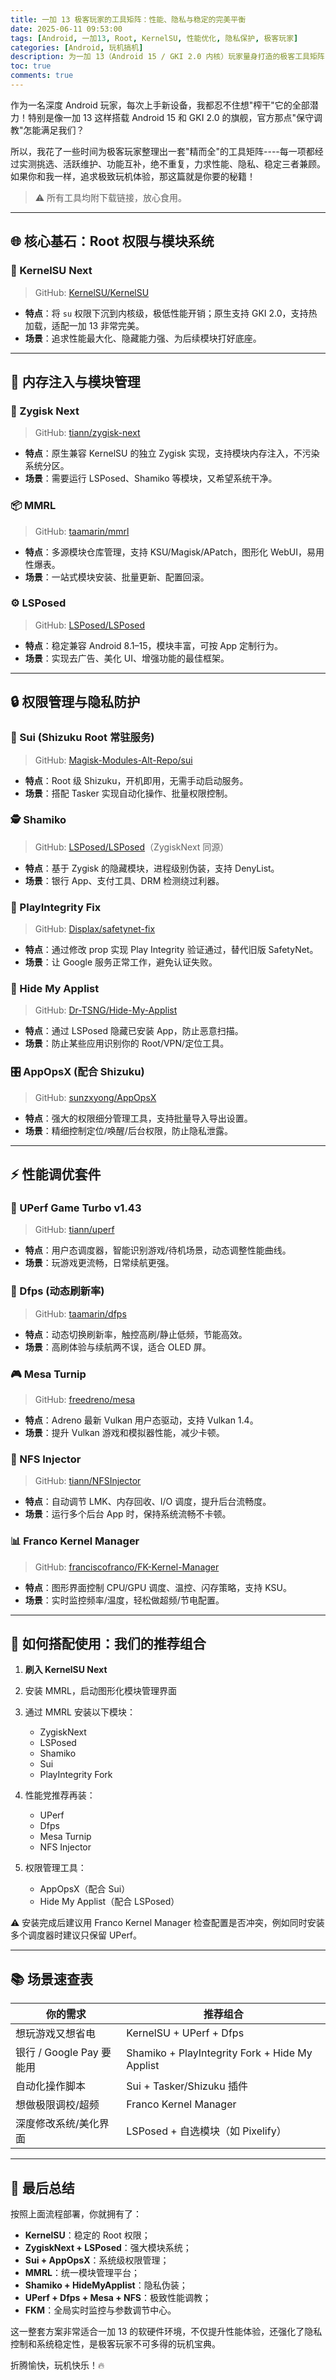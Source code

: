 ```yaml
---
title: 一加 13 极客玩家的工具矩阵：性能、隐私与稳定的完美平衡
date: 2025-06-11 09:53:00
tags: [Android, 一加13, Root, KernelSU, 性能优化, 隐私保护, 极客玩家]
categories: [Android, 玩机搞机]
description: 为一加 13（Android 15 / GKI 2.0 内核）玩家量身打造的极客工具矩阵，涵盖 Root、模块管理、性能调校与隐私防护，让你的设备稳定又强大。
toc: true
comments: true
---
```


作为一名深度 Android 玩家，每次上手新设备，我都忍不住想"榨干"它的全部潜力！特别是像一加 13 这样搭载 Android 15 和 GKI 2.0 的旗舰，官方那点"保守调教"怎能满足我们？

所以，我花了一些时间为极客玩家整理出一套"精而全"的工具矩阵----每一项都经过实测挑选、活跃维护、功能互补，绝不重复，力求性能、隐私、稳定三者兼顾。如果你和我一样，追求极致玩机体验，那这篇就是你要的秘籍！

> ⚠️ 所有工具均附下载链接，放心食用。

---

## 🌐 核心基石：Root 权限与模块系统

### 🧱 KernelSU Next  
> GitHub: [KernelSU/KernelSU](https://github.com/KernelSU/KernelSU)

- **特点**：将 `su` 权限下沉到内核级，极低性能开销；原生支持 GKI 2.0，支持热加载，适配一加 13 非常完美。  
- **场景**：追求性能最大化、隐藏能力强、为后续模块打好底座。

---

## 🔌 内存注入与模块管理

### 🧬 Zygisk Next  
> GitHub: [tiann/zygisk-next](https://github.com/tiann/zygisk-next)

- **特点**：原生兼容 KernelSU 的独立 Zygisk 实现，支持模块内存注入，不污染系统分区。  
- **场景**：需要运行 LSPosed、Shamiko 等模块，又希望系统干净。

### 📦 MMRL  
> GitHub: [taamarin/mmrl](https://github.com/taamarin/mmrl)

- **特点**：多源模块仓库管理，支持 KSU/Magisk/APatch，图形化 WebUI，易用性爆表。  
- **场景**：一站式模块安装、批量更新、配置回滚。

### ⚙️ LSPosed  
> GitHub: [LSPosed/LSPosed](https://github.com/LSPosed/LSPosed)

- **特点**：稳定兼容 Android 8.1–15，模块丰富，可按 App 定制行为。  
- **场景**：实现去广告、美化 UI、增强功能的最佳框架。

---

## 🔒 权限管理与隐私防护

### 🔐 Sui (Shizuku Root 常驻服务)  
> GitHub: [Magisk-Modules-Alt-Repo/sui](https://github.com/Magisk-Modules-Alt-Repo/sui)

- **特点**：Root 级 Shizuku，开机即用，无需手动启动服务。  
- **场景**：搭配 Tasker 实现自动化操作、批量权限控制。

### 🕵️ Shamiko  
> GitHub: [LSPosed/LSPosed](https://github.com/LSPosed/LSPosed)（ZygiskNext 同源）

- **特点**：基于 Zygisk 的隐藏模块，进程级别伪装，支持 DenyList。  
- **场景**：银行 App、支付工具、DRM 检测绕过利器。

### 🧭 PlayIntegrity Fix  
> GitHub: [Displax/safetynet-fix](https://github.com/Displax/safetynet-fix)

- **特点**：通过修改 prop 实现 Play Integrity 验证通过，替代旧版 SafetyNet。  
- **场景**：让 Google 服务正常工作，避免认证失败。

### 🙈 Hide My Applist  
> GitHub: [Dr-TSNG/Hide-My-Applist](https://github.com/Dr-TSNG/Hide-My-Applist)

- **特点**：通过 LSPosed 隐藏已安装 App，防止恶意扫描。  
- **场景**：防止某些应用识别你的 Root/VPN/定位工具。

### 🎛️ AppOpsX (配合 Shizuku)  
> GitHub: [sunzxyong/AppOpsX](https://github.com/sunzxyong/AppOpsX)

- **特点**：强大的权限细分管理工具，支持批量导入导出设置。  
- **场景**：精细控制定位/唤醒/后台权限，防止隐私泄露。

---

## ⚡ 性能调优套件

### 🧠 UPerf Game Turbo v1.43  
> GitHub: [tiann/uperf](https://github.com/tiann/uperf)

- **特点**：用户态调度器，智能识别游戏/待机场景，动态调整性能曲线。  
- **场景**：玩游戏更流畅，日常续航更强。

### 📱 Dfps (动态刷新率)  
> GitHub: [taamarin/dfps](https://github.com/taamarin/dfps)

- **特点**：动态切换刷新率，触控高刷/静止低频，节能高效。  
- **场景**：高刷体验与续航两不误，适合 OLED 屏。

### 🎮 Mesa Turnip  
> GitHub: [freedreno/mesa](https://gitlab.freedesktop.org/mesa/mesa)

- **特点**：Adreno 最新 Vulkan 用户态驱动，支持 Vulkan 1.4。  
- **场景**：提升 Vulkan 游戏和模拟器性能，减少卡顿。

### 🧩 NFS Injector  
> GitHub: [tiann/NFSInjector](https://github.com/tiann/NFSInjector)

- **特点**：自动调节 LMK、内存回收、I/O 调度，提升后台流畅度。  
- **场景**：运行多个后台 App 时，保持系统流畅不卡顿。

### 📊 Franco Kernel Manager  
> GitHub: [franciscofranco/FK-Kernel-Manager](https://github.com/franciscofranco/FK-Kernel-Manager)

- **特点**：图形界面控制 CPU/GPU 调度、温控、闪存策略，支持 KSU。  
- **场景**：实时监控频率/温度，轻松做超频/节电配置。

---

## 🧩 如何搭配使用：我们的推荐组合

1. **刷入 KernelSU Next**  
2. 安装 MMRL，启动图形化模块管理界面  
3. 通过 MMRL 安装以下模块：
   - ZygiskNext
   - LSPosed
   - Shamiko
   - Sui
   - PlayIntegrity Fork

4. 性能党推荐再装：
   - UPerf
   - Dfps
   - Mesa Turnip
   - NFS Injector

5. 权限管理工具：
   - AppOpsX（配合 Sui）
   - Hide My Applist（配合 LSPosed）

⚠️ 安装完成后建议用 Franco Kernel Manager 检查配置是否冲突，例如同时安装多个调度器时建议只保留 UPerf。

---

## 📚 场景速查表

| 你的需求 | 推荐组合 |
|---|---|
| 想玩游戏又想省电 | KernelSU + UPerf + Dfps |
| 银行 / Google Pay 要能用 | Shamiko + PlayIntegrity Fork + Hide My Applist |
| 自动化操作脚本 | Sui + Tasker/Shizuku 插件 |
| 想做极限调校/超频 | Franco Kernel Manager |
| 深度修改系统/美化界面 | LSPosed + 自选模块（如 Pixelify） |

---

## 🧾 最后总结

按照上面流程部署，你就拥有了：

- **KernelSU**：稳定的 Root 权限；
- **ZygiskNext + LSPosed**：强大模块系统；
- **Sui + AppOpsX**：系统级权限管理；
- **MMRL**：统一模块管理平台；
- **Shamiko + HideMyApplist**：隐私伪装；
- **UPerf + Dfps + Mesa + NFS**：极致性能调教；
- **FKM**：全局实时监控与参数调节中心。

这一整套方案非常适合一加 13 的软硬件环境，不仅提升性能体验，还强化了隐私控制和系统稳定性，是极客玩家不可多得的玩机宝典。

折腾愉快，玩机快乐！🔥